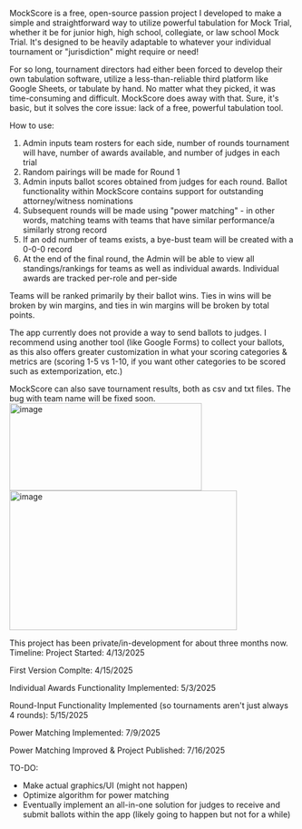 MockScore is a free, open-source passion project I developed to make a simple and straightforward way to utilize powerful tabulation for Mock Trial, whether it be for junior high, high school, collegiate, or law school Mock Trial. It's designed to be heavily adaptable to whatever your individual tournament or "jurisdiction" might require or need!

For so long, tournament directors had either been forced to develop their own tabulation software, utilize a less-than-reliable third platform like Google Sheets, or tabulate by hand. No matter what they picked, it was time-consuming and difficult.
MockScore does away with that. Sure, it's basic, but it solves the core issue: lack of a free, powerful tabulation tool.

How to use:
1) Admin inputs team rosters for each side, number of rounds tournament will have, number of awards available, and number of judges in each trial
2) Random pairings will be made for Round 1
3) Admin inputs ballot scores obtained from judges for each round. Ballot functionality within MockScore contains support for outstanding attorney/witness nominations
4) Subsequent rounds will be made using "power matching" - in other words, matching teams with teams that have similar performance/a similarly strong record
5) If an odd number of teams exists, a bye-bust team will be created with a 0-0-0 record
6) At the end of the final round, the Admin will be able to view all standings/rankings for teams as well as individual awards. Individual awards are tracked per-role and per-side

Teams will be ranked primarily by their ballot wins. Ties in wins will be broken by win margins, and ties in win margins will be broken by total points.

The app currently does not provide a way to send ballots to judges. I recommend using another tool (like Google Forms) to collect your ballots, as this also offers greater customization in what your scoring categories & metrics are (scoring 1-5 vs 1-10, if you want other categories to be scored such as extemporization, etc.)

MockScore can also save tournament results, both as csv and txt files. The bug with team name will be fixed soon.
<img width="339" height="154" alt="image" src="https://github.com/user-attachments/assets/99b79ea9-d0ad-4097-8cd0-93514a8cde4e" /> 
<img width="401" height="246" alt="image" src="https://github.com/user-attachments/assets/dc5ad4ee-fedf-4a4f-b398-9c37d8570e55" />



This project has been private/in-development for about three months now.
Timeline:
Project Started: 4/13/2025

First Version Complte: 4/15/2025

Individual Awards Functionality Implemented: 5/3/2025

Round-Input Functionality Implemented (so tournaments aren't just always 4 rounds): 5/15/2025

Power Matching Implemented: 7/9/2025

Power Matching Improved & Project Published: 7/16/2025



TO-DO:
- Make actual graphics/UI (might not happen)
- Optimize algorithm for power matching
- Eventually implement an all-in-one solution for judges to receive and submit ballots within the app (likely going to happen but not for a while)
